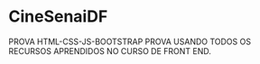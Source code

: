 # CineSenaiDF
PROVA HTML-CSS-JS-BOOTSTRAP
PROVA USANDO TODOS OS RECURSOS APRENDIDOS NO CURSO DE FRONT END.